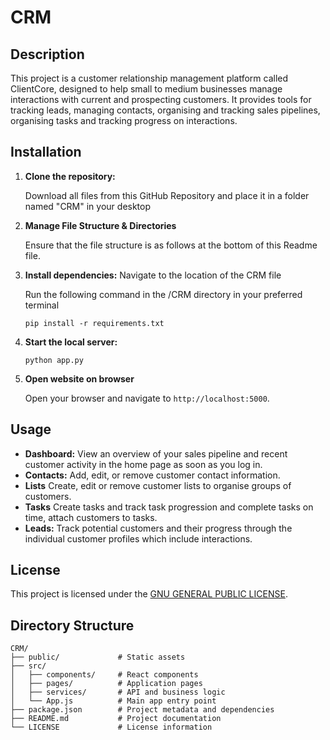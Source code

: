 # CRM

## Description

This project is a customer relationship management platform called ClientCore, designed to help small to medium businesses manage interactions with current and prospecting customers. It provides tools for tracking leads, managing contacts, organising and tracking sales pipelines, organising tasks and tracking progress on interactions.

## Installation

1. **Clone the repository:**
    
    Download all files from this GitHub Repository and place it in a folder named "CRM" in your desktop
    
2. **Manage File Structure & Directories**

    Ensure that the file structure is as follows at the bottom of this Readme file.

    

2. **Install dependencies:**
    Navigate to the location of the CRM file
    
    Run the following command in the /CRM directory in your preferred terminal
    ```
    pip install -r requirements.txt 
    ```

3. **Start the local server:**
    ```
    python app.py
    ```

4. **Open website on browser**

    Open your browser and navigate to `http://localhost:5000`.

## Usage

- **Dashboard:** View an overview of your sales pipeline and recent customer activity in the home page as soon as you log in.
- **Contacts:** Add, edit, or remove customer contact information.
- **Lists** Create, edit or remove customer lists to organise groups of customers.
- **Tasks** Create tasks and track task progression and complete tasks on time, attach customers to tasks.
- **Leads:** Track potential customers and their progress through the individual customer profiles which include interactions.

## License

This project is licensed under the [GNU GENERAL PUBLIC LICENSE](LICENSE).

## Directory Structure

```
CRM/
├── public/             # Static assets
├── src/
│   ├── components/     # React components
│   ├── pages/          # Application pages
│   ├── services/       # API and business logic
│   └── App.js          # Main app entry point
├── package.json        # Project metadata and dependencies
├── README.md           # Project documentation
└── LICENSE             # License information
```